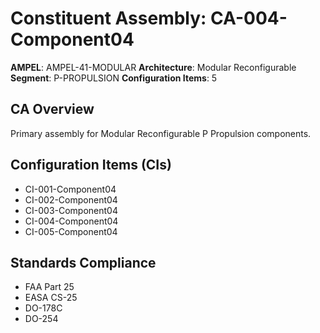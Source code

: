 # Constituent Assembly: CA-004-Component04

**AMPEL**: AMPEL-41-MODULAR
**Architecture**: Modular Reconfigurable
**Segment**: P-PROPULSION
**Configuration Items**: 5

## CA Overview
Primary assembly for Modular Reconfigurable P Propulsion components.

## Configuration Items (CIs)
- CI-001-Component04
- CI-002-Component04
- CI-003-Component04
- CI-004-Component04
- CI-005-Component04

## Standards Compliance
- FAA Part 25
- EASA CS-25
- DO-178C
- DO-254
